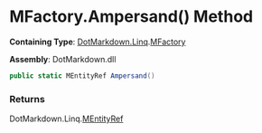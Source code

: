 # MFactory\.Ampersand\(\) Method

**Containing Type**: [DotMarkdown.Linq](../../README.md)\.[MFactory](../README.md)

**Assembly**: DotMarkdown\.dll

```csharp
public static MEntityRef Ampersand()
```

### Returns

DotMarkdown\.Linq\.[MEntityRef](../../MEntityRef/README.md)

